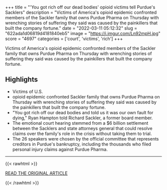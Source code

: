 +++
title = "'You got rich off our dead bodies' opioid victims tell Purdue's Sacklers"
description = "Victims of America's opioid epidemic confronted members of the Sackler family that owns Purdue Pharma on Thursday with wrenching stories of suffering they said was caused by the painkillers that built the company fortune."
date = "2022-03-11 05:12:32"
slug = "622ada1d06819d4181840eb5"
image = "https://i.imgur.com/Ln92mpH.jpg"
score = "4697"
categories = ['court', 'victims', 'rich']
+++

Victims of America's opioid epidemic confronted members of the Sackler family that owns Purdue Pharma on Thursday with wrenching stories of suffering they said was caused by the painkillers that built the company fortune.

## Highlights

- Victims of U.S.
- opioid epidemic confronted Sackler family that owns Purdue Pharma on Thursday with wrenching stories of suffering they said was caused by the painkillers that built the company fortune.
- "You got rich off our dead bodies and told us it was our own fault for dying," Ryan Hampton told Richard Sackler, a former board member.
- The emotional court hearing stemmed from a $6 billion settlement between the Sacklers and state attorneys general that could resolve claims over the family's role in the crisis without taking them to trial.
- The 26 speakers were chosen by the official committee that represents creditors in Purdue's bankruptcy, including the thousands who filed personal injury claims against Purdue Pharma.

---

{{< rawhtml >}}
  <p class="article-category">
    <a target="_blank" href="https://www.reuters.com/business/healthcare-pharmaceuticals/opioid-victims-confront-purdue-pharmas-sacklers-us-court-2022-03-10/">READ THE ORIGINAL ARTICLE</a>
  </p>
{{< /rawhtml >}}
